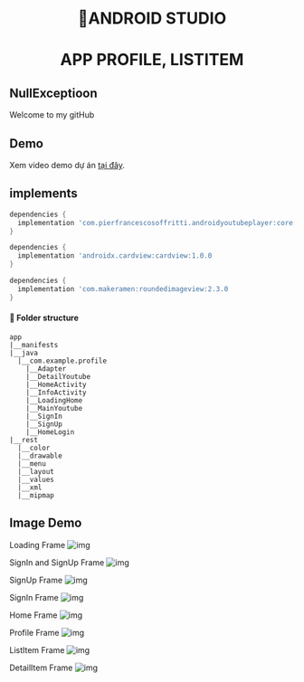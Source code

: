 <h1 align='center'> 🍕ANDROID STUDIO</h1>
<h1 align='center'>APP PROFILE, LISTITEM</h1>

## NullExceptioon

Welcome to my gitHub

## Demo

Xem video demo dự án [tại đây](https://www.youtube.com/watch?v=sIu1juPl5r8).

## implements

```gradle
dependencies {
  implementation 'com.pierfrancescosoffritti.androidyoutubeplayer:core:11.1.0
}
```

```gradle
dependencies {
  implementation 'androidx.cardview:cardview:1.0.0
}
```

```gradle
dependencies {
  implementation 'com.makeramen:roundedimageview:2.3.0
}
```

#### **🏨 Folder structure**

```
app
|__manifests
|__java
  |__com.example.profile
    |__Adapter
    |__DetailYoutube
    |__HomeActivity
    |__InfoActivity
    |__LoadingHome
    |__MainYoutube
    |__SignIn
    |__SignUp
    |__HomeLogin
|__rest
  |__color
  |__drawable
  |__menu
  |__layout
  |__values
  |__xml
  |__mipmap
```

## Image Demo

Loading Frame
![img](https://cdn.discordapp.com/attachments/951411070055104572/1033061869717553182/1.png)

SignIn and SignUp Frame
![img](https://cdn.discordapp.com/attachments/951411070055104572/1033061870061502554/2.png)

SignUp Frame
![img](https://cdn.discordapp.com/attachments/951411070055104572/1033061870430605462/3.png)

SignIn Frame
![img](https://cdn.discordapp.com/attachments/951411070055104572/1033061870761934888/4.png)

Home Frame
![img](https://cdn.discordapp.com/attachments/951411070055104572/1033061871076515910/5.png)

Profile Frame
![img](https://cdn.discordapp.com/attachments/951411070055104572/1033061871445618708/6.png)

ListItem Frame
![img](https://cdn.discordapp.com/attachments/951411070055104572/1033061871810510958/7.png)

DetailItem Frame
![img](https://cdn.discordapp.com/attachments/951411070055104572/1033061872167034960/8.png)
